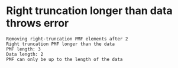 # Right truncation longer than data throws error

    Removing right-truncation PMF elements after 2
    Right truncation PMF longer than the data
    PMF length: 3
    Data length: 2
    PMF can only be up to the length of the data

